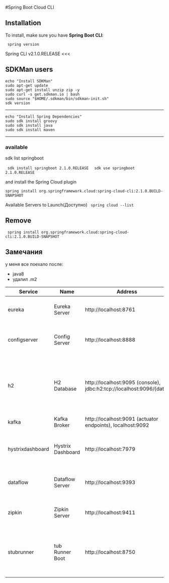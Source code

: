 #Spring Boot Cloud CLI

## Installation
To install, make sure you have **Spring Boot CLI**:
```
 spring version
``` 
>>>
Spring CLI v2.1.0.RELEASE
<<<


## SDKMan users
```
echo "Install SDKMan"
sudo apt-get update
sudo apt-get install unzip zip -y
sudo curl -s get.sdkman.io | bash
sudo source "$HOME/.sdkman/bin/sdkman-init.sh"
sdk version
```
--------------------
```
echo "Install Spring Dependencies"
sudo sdk install groovy
sudo sdk install java
sudo sdk install maven
```
--------------------------

### available 
sdk list springboot

```  sdk install springboot 2.1.0.RELEASE  ``` 
```  sdk use springboot 2.1.0.RELEASE ```

and install the Spring Cloud plugin

``` 
spring install org.springframework.cloud:spring-cloud-cli:2.1.0.BUILD-SNAPSHOT 
```

Available Servers to Launch(Доступно)
```  spring cloud --list ```

## Remove 
``` spring install org.springframework.cloud:spring-cloud-cli:2.1.0.BUILD-SNAPSHOT```

## Замечания 
у меня все поехало после:
- java8 
- удалил .m2


| Service          	| Name              	| Address                                                              	|                                                                                                                                                                                                                   	|
|------------------	|-------------------	|----------------------------------------------------------------------	|-------------------------------------------------------------------------------------------------------------------------------------------------------------------------------------------------------------------	|
| eureka           	| Eureka Server     	| http://localhost:8761                                                	| Eureka server for service registration and discovery.  All the other services show up in its catalog by  default.                                                                                                 	|
| configserver     	| Config Server     	| http://localhost:8888                                                	| Spring Cloud Config Server running in the "native"  profile and serving configuration from the local  directory ./launcher                                                                                        	|
| h2               	| H2 Database       	| http://localhost:9095 (console), jdbc:h2:tcp://localhost:9096/{data} 	| Relation database service. Use a file path for  {data}  (e.g.  ./target/test) when you connect. Remember  that you can add  ;MODE=MYSQL or  ;MODE=POSTGRESQL to connect with compatibility to other server types. 	|
| kafka            	| Kafka Broker      	| http://localhost:9091 (actuator endpoints), localhost:9092           	|                                                                                                                                                                                                                   	|
| hystrixdashboard 	| Hystrix Dashboard 	| http://localhost:7979                                                	| Any Spring Cloud app that declares Hystrix circuit  breakers publishes metrics on /hystrix.stream.   that address into the dashboard to visualize  all the metrics,                                               	|
| dataflow         	| Dataflow Server   	| http://localhost:9393                                                	| Spring Cloud Dataflow server with UI at /admin-ui.  Connect the Dataflow shell to target at root path.                                                                                                            	|
| zipkin           	| Zipkin Server     	| http://localhost:9411                                                	| Zipkin Server with UI for visualizing traces.  Stores span data in memory and accepts them  via HTTP POST of JSON data.                                                                                           	|
| stubrunner       	| tub Runner Boot   	| http://localhost:8750                                                	| Downloads WireMock stubs, starts WireMock and  feeds the started servers with stored stubs. Pass stubrunner.ids to pass stub coordinates and  then go to http://localhost:8750/stubs.                             	|
|                  	|                   	|                                                                      	|                                                                                                                                                                                                                   	|
